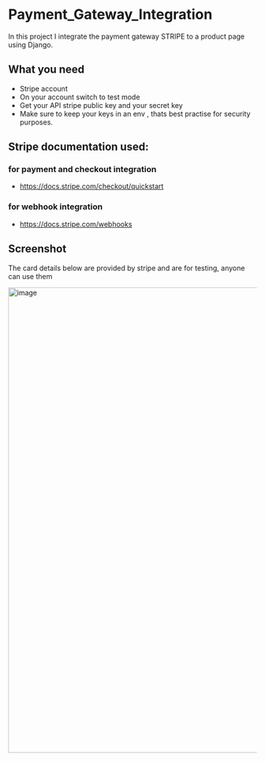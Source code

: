 # Payment_Gateway_Integration
In this project I integrate the payment gateway STRIPE to a product page using Django.

## What you need
- Stripe account
- On your account switch to test mode
- Get your API stripe public key and your secret key
- Make sure to keep your keys in an env , thats best practise for security purposes.

## Stripe documentation used:
### for payment and checkout integration
- https://docs.stripe.com/checkout/quickstart

### for webhook integration
- https://docs.stripe.com/webhooks


## Screenshot
The card details below are provided by stripe and are for testing, anyone can use them

<img width="944" alt="image" src="https://github.com/user-attachments/assets/aed39105-4c41-4c61-9d3e-3216323428c6">
